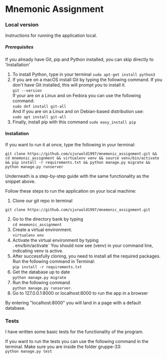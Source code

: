 # Mnemonic Assignment


### Local version  
Instructions for running the application local.

##### Prerequisites 
If you already have Git, pip and Python installed, you can skip directly to 'Installation'

1. To install Python, type in your terminal
    `sudo apt-get install python3`
2. If you are on a macOS install Git by typing the following command. If you don't have Git installed, this will prompt you to install it.  
    `git --version`  
If your are on a Linux and on Fedora you can use the following command:  
 `sudo dnf install git-all`  
And if you are on a Linux and on Debian-based distribution use:  
 `sudo apt install git-all`  
3. Finally, install pip with this command
    `sudo easy_install pip`

#### Installation
If you want to run it at once, type the following in your terminal:
```
git clone https://github.com/sjurwold1997/mnemonic_assignment.git && cd mnemonic_assignment && virtualenv venv && source venv/bin/activate && pip install -r requirements.txt && python manage.py migrate && python manage.py runserver
```

Underneath is a step-by-step guide with the same functionality as the snippet above.

Follow these steps to run the application on your local machine:
1. Clone our git repo in terminal  
```
git clone https://github.com/sjurwold1997/mnemonic_assignment.git
```
2. Go to the directory bank by typing   
`cd mnemonic_assignment`
3. Create a virtual environment.  
   `virtualenv env`
4. Activate the virtual environment by typing   
    . env/bin/activate` 
    You should now see (venv) in your command line, indicating venv is active.
5.  After successfully cloning, you need to install all the required packages. Run the following command in Terminal:  
    `pip install -r requirements.txt`
6. Get the database up to date  
     `python manage.py migrate`
7. Run the following command  
    `python manage.py runserver`. 
8. Go to 127.0.0.1:8000 or localhost:8000 to run the app in a browser

By entering "localhost:8000" you will land in a page with a default database.

    
### Tests
I have written some basic tests for the functionality of the program.

If you want to run the tests you can use the following command in the terminal. Make sure you are inside the folder gruppe-33:  
    `python manage.py test`


